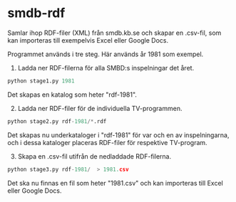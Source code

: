 # smdb-rdf
Samlar ihop RDF-filer (XML) från smdb.kb.se och skapar en .csv-fil, som kan importeras till exempelvis Excel eller Google Docs.

Programmet används i tre steg. Här används år 1981 som exempel.

1. Ladda ner RDF-filerna för alla SMBD:s inspelningar det året.

```python
python stage1.py 1981
```

Det skapas en katalog som heter "rdf-1981".

2. Ladda ner RDF-filer för de individuella TV-programmen. 

```python
python stage2.py rdf-1981/*.rdf
```

Det skapas nu underkataloger i "rdf-1981" för var och en av inspelningarna, och i dessa kataloger placeras RDF-filer för respektive TV-program.

3. Skapa en .csv-fil utifrån de nedladdade RDF-filerna. 

```python
python stage3.py rdf-1981/  > 1981.csv
```

Det ska nu finnas en fil som heter "1981.csv" och kan importeras till Excel eller Google Docs.  
